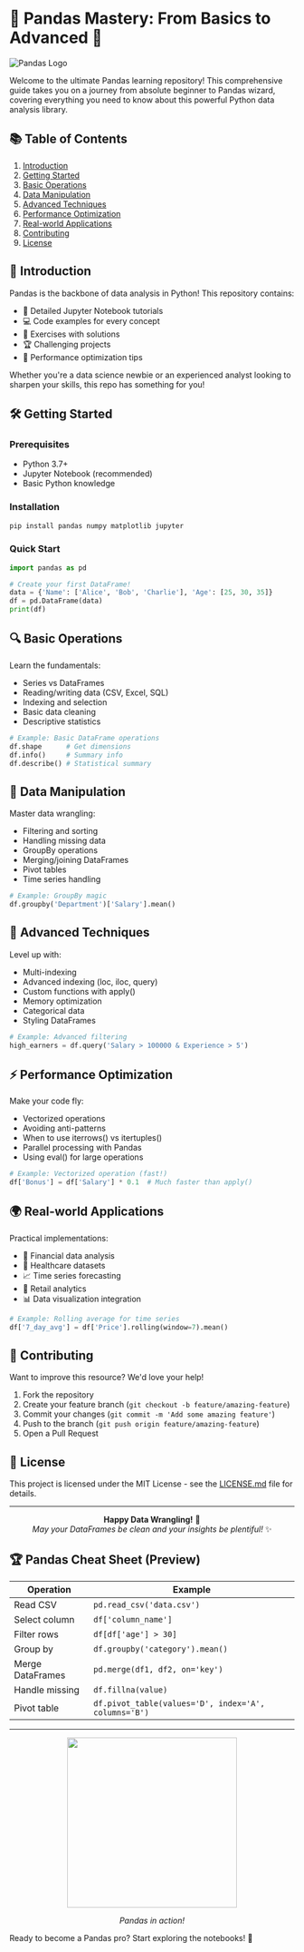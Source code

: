 # 🐼 Pandas Mastery: From Basics to Advanced 🚀

![Pandas Logo](https://pandas.pydata.org/static/img/pandas_mark.svg)

Welcome to the ultimate Pandas learning repository! This comprehensive guide takes you on a journey from absolute beginner to Pandas wizard, covering everything you need to know about this powerful Python data analysis library.

## 📚 Table of Contents

1. [Introduction](#-introduction)
2. [Getting Started](#-getting-started)
3. [Basic Operations](#-basic-operations)
4. [Data Manipulation](#-data-manipulation)
5. [Advanced Techniques](#-advanced-techniques)
6. [Performance Optimization](#-performance-optimization)
7. [Real-world Applications](#-real-world-applications)
8. [Contributing](#-contributing)
9. [License](#-license)

## 🌟 Introduction

Pandas is the backbone of data analysis in Python! This repository contains:
- 📖 Detailed Jupyter Notebook tutorials
- 💻 Code examples for every concept
- 🎯 Exercises with solutions
- 🏆 Challenging projects
- 🚀 Performance optimization tips

Whether you're a data science newbie or an experienced analyst looking to sharpen your skills, this repo has something for you!

## 🛠️ Getting Started

### Prerequisites
- Python 3.7+
- Jupyter Notebook (recommended)
- Basic Python knowledge

### Installation
```bash
pip install pandas numpy matplotlib jupyter
```

### Quick Start
```python
import pandas as pd

# Create your first DataFrame!
data = {'Name': ['Alice', 'Bob', 'Charlie'], 'Age': [25, 30, 35]}
df = pd.DataFrame(data)
print(df)
```

## 🔍 Basic Operations

Learn the fundamentals:
- Series vs DataFrames
- Reading/writing data (CSV, Excel, SQL)
- Indexing and selection
- Basic data cleaning
- Descriptive statistics

```python
# Example: Basic DataFrame operations
df.shape      # Get dimensions
df.info()     # Summary info
df.describe() # Statistical summary
```

## 🧮 Data Manipulation

Master data wrangling:
- Filtering and sorting
- Handling missing data
- GroupBy operations
- Merging/joining DataFrames
- Pivot tables
- Time series handling

```python
# Example: GroupBy magic
df.groupby('Department')['Salary'].mean()
```

## 🧙 Advanced Techniques

Level up with:
- Multi-indexing
- Advanced indexing (loc, iloc, query)
- Custom functions with apply()
- Memory optimization
- Categorical data
- Styling DataFrames

```python
# Example: Advanced filtering
high_earners = df.query('Salary > 100000 & Experience > 5')
```

## ⚡ Performance Optimization

Make your code fly:
- Vectorized operations
- Avoiding anti-patterns
- When to use iterrows() vs itertuples()
- Parallel processing with Pandas
- Using eval() for large operations

```python
# Example: Vectorized operation (fast!)
df['Bonus'] = df['Salary'] * 0.1  # Much faster than apply()
```

## 🌍 Real-world Applications

Practical implementations:
- 🏦 Financial data analysis
- 🏥 Healthcare datasets
- 📈 Time series forecasting
- 🛒 Retail analytics
- 📊 Data visualization integration

```python
# Example: Rolling average for time series
df['7_day_avg'] = df['Price'].rolling(window=7).mean()
```

## 🤝 Contributing

Want to improve this resource? We'd love your help!
1. Fork the repository
2. Create your feature branch (`git checkout -b feature/amazing-feature`)
3. Commit your changes (`git commit -m 'Add some amazing feature'`)
4. Push to the branch (`git push origin feature/amazing-feature`)
5. Open a Pull Request

## 📜 License

This project is licensed under the MIT License - see the [LICENSE.md](LICENSE.md) file for details.

---

<p align="center">
  <b>Happy Data Wrangling!</b> 🎉<br>
  <i>May your DataFrames be clean and your insights be plentiful!</i> ✨
</p>

## 🏆 Pandas Cheat Sheet (Preview)

| Operation          | Example                          |
|--------------------|----------------------------------|
| Read CSV           | `pd.read_csv('data.csv')`        |
| Select column      | `df['column_name']`              |
| Filter rows        | `df[df['age'] > 30]`             |
| Group by           | `df.groupby('category').mean()`  |
| Merge DataFrames   | `pd.merge(df1, df2, on='key')`   |
| Handle missing     | `df.fillna(value)`               |
| Pivot table        | `df.pivot_table(values='D', index='A', columns='B')` |

---

<div align="center">
  <img src="https://media.giphy.com/media/LMt9638dO8dftAjtco/giphy.gif" width="300">
  <p><i>Pandas in action!</i></p>
</div>

Ready to become a Pandas pro? Start exploring the notebooks! 🚀
